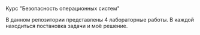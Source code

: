 Курс "Безопасность операционных систем"

В данном репозитории представлены 4 лабораторные работы. В каждой находиться постановка задачи и моё решение.
